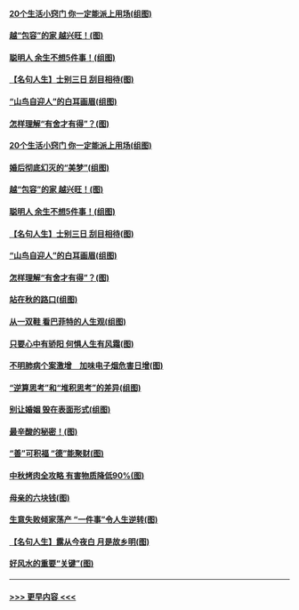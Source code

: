 #### [20个生活小窍门 你一定能派上用场(组图)](../pages/p8/907510.md?t=09160922) 
#### [越“包容”的家 越兴旺！(图)](../pages/p8/907328.md?t=09160922) 
#### [聪明人 余生不想5件事！(组图)](../pages/p8/907364.md?t=09160922) 
#### [【名句人生】士别三日 刮目相待(图)](../pages/p8/906988.md?t=09160922) 
#### [“山鸟自迎人”的白耳画眉(组图)](../pages/p8/907332.md?t=09160922) 
#### [怎样理解“有舍才有得”？(图)](../pages/p8/906872.md?t=09160922) 
#### [20个生活小窍门 你一定能派上用场(组图)](../pages/p8/907510.md?t=09160922) 
#### [婚后彻底幻灭的“美梦”(组图)](../pages/p8/907500.md?t=09160922) 
#### [越“包容”的家 越兴旺！(图)](../pages/p8/907328.md?t=09160922) 
#### [聪明人 余生不想5件事！(组图)](../pages/p8/907364.md?t=09160922) 
#### [【名句人生】士别三日 刮目相待(图)](../pages/p8/906988.md?t=09160922) 
#### [“山鸟自迎人”的白耳画眉(组图)](../pages/p8/907332.md?t=09160922) 
#### [怎样理解“有舍才有得”？(图)](../pages/p8/906872.md?t=09160922) 
#### [站在秋的路口(组图)](../pages/p8/906914.md?t=09160922) 
#### [从一双鞋 看巴菲特的人生观(组图)](../pages/p8/907311.md?t=09160922) 
#### [只要心中有骄阳 何惧人生有风霜(图)](../pages/p8/907320.md?t=09160922) 
#### [不明肺病个案激增　加味电子烟危害日增(图)](../pages/p8/907307.md?t=09160922) 
#### [“逆算思考”和“堆积思考”的差异(组图)](../pages/p8/907229.md?t=09160922) 
#### [别让婚姻 毁在表面形式(组图)](../pages/p8/907118.md?t=09160922) 
#### [最辛酸的秘密！(图)](../pages/p8/906327.md?t=09160922) 
#### [“善”可积福 “德”能聚财(图)](../pages/p8/906906.md?t=09160922) 
#### [中秋烤肉全攻略 有害物质降低90%(图)](../pages/p8/907227.md?t=09160922) 
#### [母亲的六块钱(图)](../pages/p8/907107.md?t=09160922) 
#### [生意失败倾家荡产 “一件事”令人生逆转(图)](../pages/p8/907101.md?t=09160922) 
#### [【名句人生】露从今夜白 月是故乡明(图)](../pages/p8/906558.md?t=09160922) 
#### [好风水的重要“关键”(图)](../pages/p8/907087.md?t=09160922) 

----
#### [ >>> 更早内容 <<< ](../indexes/p8-earlier.md)
